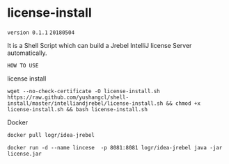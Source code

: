 # license-install
`version 0.1.1`
`20180504`

It is a Shell Script which can build a Jrebel IntelliJ license Server automatically.

`HOW TO USE`

license install
```
wget --no-check-certificate -O license-install.sh https://raw.github.com/yushangcl/shell-install/master/intelliandjrebel/license-install.sh && chmod +x license-install.sh && bash license-install.sh
```


Docker 
```bash
docker pull logr/idea-jrebel
```
```
docker run -d --name lincese  -p 8081:8081 logr/idea-jrebel java -jar license.jar
```